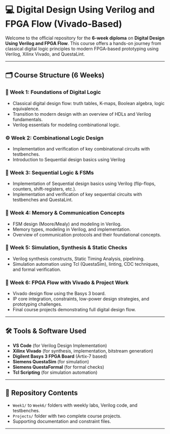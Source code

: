 # 💻 Digital Design Using Verilog and FPGA Flow (Vivado-Based)

Welcome to the official repository for the **6-week diploma** on **Digital Design Using Verilog and FPGA Flow**. This course offers a hands-on journey from classical digital logic principles to modern FPGA-based prototyping using Verilog, Xilinx Vivado, and QuestaLint.

---

## 🗂️ Course Structure (6 Weeks)

### 📘 Week 1: Foundations of Digital Logic
- Classical digital design flow: truth tables, K-maps, Boolean algebra, logic equivalence.
- Transition to modern design with an overview of HDLs and Verilog fundamentals.
- Verilog essentials for modeling combinational logic.

### ⚙️ Week 2: Combinational Logic Design
- Implementation and verification of key combinational circuits with testbenches.
- Introduction to Sequential design basics using Verilog 

### 🔁 Week 3: Sequential Logic & FSMs
- Implementation of Sequential design basics using Verilog (flip-flops, counters, shift-registers, etc.).
- Implementation and verification of key sequential circuits with testbenches and QuestaLint.

### 💾 Week 4: Memory & Communication Concepts
- FSM design (Moore/Mealy) and modeling in Verilog.
- Memory types, modeling in Verilog, and implementation.
- Overview of communication protocols and their foundational concepts.

### 🧪 Week 5: Simulation, Synthesis & Static Checks
- Verilog synthesis constructs, Static Timing Analysis, pipelining.
- Simulation automation using Tcl (QuestaSim), linting, CDC techniques, and formal verification.

### 🔧 Week 6: FPGA Flow with Vivado & Project Work
- Vivado design flow using the Basys 3 board.
- IP core integration, constraints, low-power design strategies, and prototyping challenges.
- Final course projects demonstrating full digital design flow.

---

## 🛠️ Tools & Software Used

- **VS Code** (for Verilog Design Implementation)
- **Xilinx Vivado** (for synthesis, implementation, bitstream generation)
- **Digilent Basys 3 FPGA Board** (Artix-7 based)
- **Siemens QuestaSim** (for simulation)
- **Siemens QuestaFormal** (for formal checks)
- **Tcl Scripting** (for simulation automation)

---

## 📁 Repository Contents

- `Week1/` to `Week6/` folders with weekly labs, Verilog code, and testbenches.
- `Projects/` folder with two complete course projects.
- Supporting documentation and constraint files.

---

